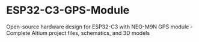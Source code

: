 # ESP32-C3-GPS-Module
Open-source hardware design for ESP32-C3 with NEO-M9N GPS module - Complete Altium project files, schematics, and 3D models
